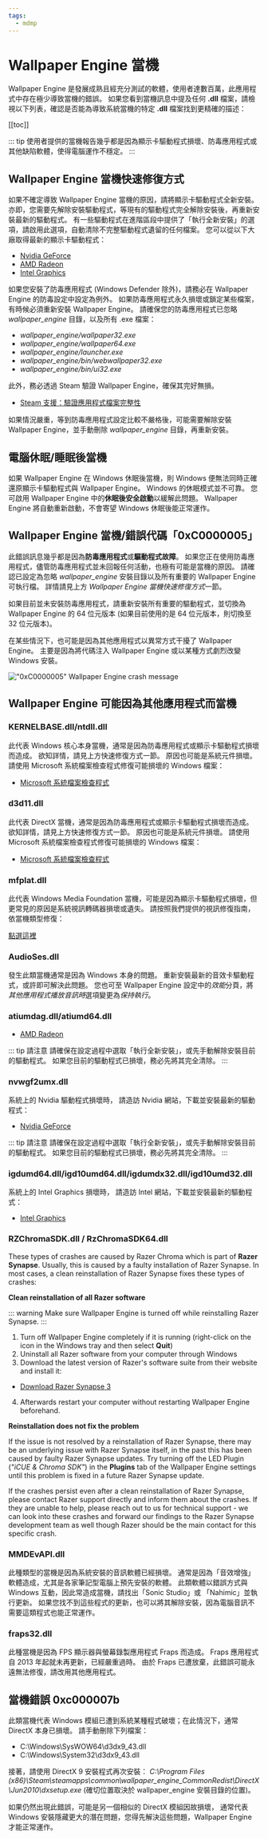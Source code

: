 ```yaml
---
tags:
  - mdmp
---
```


# Wallpaper Engine 當機

Wallpaper Engine 是發展成熟且經充分測試的軟體，使用者達數百萬，此應用程式中存在極少導致當機的錯誤。 如果您看到當機訊息中提及任何 **.dll** 檔案，請檢視以下列表，確認是否能為導致系統當機的特定 **.dll** 檔案找到更精確的描述：

[[toc]]

::: tip
使用者提供的當機報告幾乎都是因為顯示卡驅動程式損壞、防毒應用程式或其他缺陷軟體，使得電腦運作不穩定。
:::

## Wallpaper Engine 當機快速修復方式

如果不確定導致 Wallpaper Engine 當機的原因，請將顯示卡驅動程式全新安裝。 亦即，您需要先解除安裝驅動程式，等現有的驅動程式完全解除安裝後，再重新安裝最新的驅動程式。 有一些驅動程式在進階區段中提供了「執行全新安裝」的選項，請啟用此選項，自動清除不完整驅動程式遺留的任何檔案。 您可以從以下大廠取得最新的顯示卡驅動程式：

* [Nvidia GeForce](https://www.nvidia.com/Download/index.aspx)
* [AMD Radeon](https://www.amd.com/support)
* [Intel Graphics](https://downloadcenter.intel.com/product/80939/Graphics-Drivers)

如果您安裝了防毒應用程式 (Windows Defender 除外)，請務必在 Wallpaper Engine 的防毒設定中設定為例外。 如果防毒應用程式永久損壞或鎖定某些檔案，有時候必須重新安裝 Wallpaper Engine。 請確保您的防毒應用程式已忽略 *wallpaper_engine* 目錄，以及所有 .exe 檔案：

* *wallpaper_engine/wallpaper32.exe*
* *wallpaper_engine/wallpaper64.exe*
* *wallpaper_engine/launcher.exe*
* *wallpaper_engine/bin/webwallpaper32.exe*
* *wallpaper_engine/bin/ui32.exe*

此外，務必透過 Steam 驗證 Wallpaper Engine，確保其完好無損。

* [Steam 支援：驗證應用程式檔案完整性](https://support.steampowered.com/kb_article.php?ref=2037-QEUH-3335)

如果情況嚴重，等到防毒應用程式設定比較不嚴格後，可能需要解除安裝 Wallpaper Engine，並手動刪除 *wallpaper_engine* 目錄，再重新安裝。

## 電腦休眠/睡眠後當機

如果 Wallpaper Engine 在 Windows 休眠後當機，則 Windows 便無法同時正確還原顯示卡驅動程式與 Wallpaper Engine。 Windows 的休眠模式並不可靠。 您可啟用 Wallpaper Engine 中的**休眠後安全啟動**以緩解此問題。 Wallpaper Engine 將自動重新啟動，不會寄望 Windows 休眠後能正常運作。

## Wallpaper Engine 當機/錯誤代碼「0xC0000005」

此錯誤訊息幾乎都是因為**防毒應用程式**或**驅動程式故障**。 如果您正在使用防毒應用程式，儘管防毒應用程式並未回報任何活動，也極有可能是當機的原因。 請確認已設定為忽略 *wallpaper_engine* 安裝目錄以及所有重要的 Wallpaper Engine 可執行檔。 詳情請見上方 *Wallpaper Engine 當機快速修復方式*一節。

如果目前並未安裝防毒應用程式，請重新安裝所有重要的驅動程式，並切換為 Wallpaper Engine 的 64 位元版本 (如果目前使用的是 64 位元版本，則切換至 32 位元版本)。

在某些情況下，也可能是因為其他應用程式以異常方式干擾了 Wallpaper Engine。 主要是因為將代碼注入 Wallpaper Engine 或以某種方式劇烈改變 Windows 安裝。

!["0xC0000005" Wallpaper Engine crash message](/img/faq/0xC0000005.png)

## Wallpaper Engine 可能因為其他應用程式而當機

### KERNELBASE.dll/ntdll.dll

此代表 Windows 核心本身當機，通常是因為防毒應用程式或顯示卡驅動程式損壞而造成。 欲知詳情，請見上方快速修復方式一節。 原因也可能是系統元件損壞。 請使用 Microsoft 系統檔案檢查程式修復可能損壞的 Windows 檔案：

* [Microsoft 系統檔案檢查程式](https://support.microsoft.com/zh-tw/help/929833/use-the-system-file-checker-tool-to-repair-missing-or-corrupted-system)

### d3d11.dll

此代表 DirectX 當機，通常是因為防毒應用程式或顯示卡驅動程式損壞而造成。 欲知詳情，請見上方快速修復方式一節。 原因也可能是系統元件損壞。 請使用 Microsoft 系統檔案檢查程式修復可能損壞的 Windows 檔案：

* [Microsoft 系統檔案檢查程式](https://support.microsoft.com/en-us/help/929833/use-the-system-file-checker-tool-to-repair-missing-or-corrupted-system)

### mfplat.dll

此代表 Windows Media Foundation 當機，可能是因為顯示卡驅動程式損壞，但更常見的原因是系統視訊轉碼器損壞或遺失。 請按照我們提供的視訊修復指南，依當機類型修復：

[點選這裡](/noshow/notplaying.html)

### AudioSes.dll

發生此類當機通常是因為 Windows 本身的問題。 重新安裝最新的音效卡驅動程式，或許即可解決此問題。 您也可至 Wallpaper Engine 設定中的*效能*分頁，將*其他應用程式播放音訊時*選項變更為*保持執行*。

### atiumdag.dll/atiumd64.dll

* [AMD Radeon](https://www.amd.com/support)

::: tip
請注意 請確保在設定過程中選取「執行全新安裝」，或先手動解除安裝目前的驅動程式。 如果您目前的驅動程式已損壞，務必先將其完全清除。
:::

### nvwgf2umx.dll

系統上的 Nvidia 驅動程式損壞時， 請造訪 Nvidia 網站，下載並安裝最新的驅動程式：

* [Nvidia GeForce](https://www.nvidia.com/Download/index.aspx)

::: tip
請注意 請確保在設定過程中選取「執行全新安裝」，或先手動解除安裝目前的驅動程式。 如果您目前的驅動程式已損壞，務必先將其完全清除。
:::

### igdumd64.dll/igd10umd64.dll/igdumdx32.dll/igd10umd32.dll

系統上的 Intel Graphics 損壞時， 請造訪 Intel 網站，下載並安裝最新的驅動程式：

* [Intel Graphics](https://downloadcenter.intel.com/product/80939/Graphics-Drivers)

### RZChromaSDK.dll / RzChromaSDK64.dll

These types of crashes are caused by Razer Chroma which is part of **Razer Synapse**. Usually, this is caused by a faulty installation of Razer Synapse. In most cases, a clean reinstallation of Razer Synapse fixes these types of crashes:

**Clean reinstallation of all Razer software**

::: warning
Make sure Wallpaper Engine is turned off while reinstalling Razer Synapse.
:::

1. Turn off Wallpaper Engine completely if it is running (right-click on the icon in the Windows tray and then select **Quit**)
2. Uninstall all Razer software from your computer through Windows
3. Download the latest version of Razer's software suite from their website and install it:

* [Download Razer Synapse 3](https://www.razer.com/synapse-3)

4. Afterwards restart your computer without restarting Wallpaper Engine beforehand.

**Reinstallation does not fix the problem**

If the issue is not resolved by a reinstallation of Razer Synapse, there may be an underlying issue with Razer Synapse itself, in the past this has been caused by faulty Razer Synapse updates. Try turning off the LED Plugin (*"iCUE & Chroma SDK"*) in the **Plugins** tab of the Wallpaper Engine settings until this problem is fixed in a future Razer Synapse update.

If the crashes persist even after a clean reinstallation of Razer Synapse, please contact Razer support directly and inform them about the crashes. If they are unable to help, please reach out to us for technical support - we can look into these crashes and forward our findings to the Razer Synapse development team as well though Razer should be the main contact for this specific crash.

### MMDEvAPI.dll

此種類型的當機是因為系統安裝的音訊軟體已經損壞。 通常是因為「音效增強」軟體造成，尤其是各家筆記型電腦上預先安裝的軟體。 此類軟體以錯誤方式與 Windows 互動，因此常造成當機，請找出「Sonic Studio」或 「Nahimic」並執行更新。 如果您找不到這些程式的更新，也可以將其解除安裝，因為電腦音訊不需要這類程式也能正常運作。

### fraps32.dll

此種當機是因為 FPS 顯示器與螢幕錄製應用程式 Fraps 而造成。 Fraps 應用程式自 2013 年起就未再更新，已經嚴重過時。 由於 Fraps 已遭放棄，此錯誤可能永遠無法修復，請改用其他應用程式。

## 當機錯誤 0xc000007b

此類當機代表 Windows 模組已遭到系統某種程式破壞；在此情況下，通常 DirectX 本身已損壞。 請手動刪除下列檔案：

* C:\Windows\SysWOW64\d3dx9_43.dll
* C:\Windows\System32\d3dx9_43.dll

接著，請使用 DirectX 9 安裝程式再次安裝： *C:\Program Files (x86)\Steam\steamapps\common\wallpaper_engine\_CommonRedist\DirectX\Jun2010\dxsetup.exe* (確切位置取決於 wallpaper_engine 安裝目錄的位置)。

如果仍然出現此錯誤，可能是另一個相似的 DirectX 模組因故損壞， 通常代表 Windows 安裝隱藏更大的潛在問題，您得先解決這些問題，Wallpaper Engine 才能正常運作。